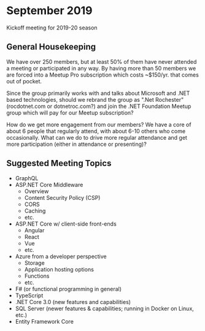 # September 2019
Kickoff meeting for 2019-20 season

## General Housekeeping
We have over 250 members, but at least 50% of them have never attended a meeting or participated in any way. By having more than 50 members we are forced into a Meetup Pro subscription which costs ~$150/yr. that comes out of pocket.

Since the group primarily works with and talks about Microsoft and .NET based technologies, should we rebrand the group as ".Net Rochester" (rocdotnet.com or dotnetroc.com?) and join the .NET Foundation Meetup group which will pay for our Meetup subscription?

How do we get more engagement from our members? We have a core of about 6 people that regularly attend, with about 6-10 others who come occasionally. What can we do to drive more regular attendance and get more participation (either in attendance or presenting)?

## Suggested Meeting Topics
- GraphQL
- ASP.NET Core Middleware
  - Overview
  - Content Security Policy (CSP)
  - CORS
  - Caching
  - etc.
- ASP.NET Core w/ client-side front-ends
  - Angular
  - React
  - Vue
  - etc.
- Azure from a developer perspective
  - Storage
  - Application hosting options
  - Functions
  - etc.
- F# (or functional programming in general)
- TypeScript
- .NET Core 3.0 (new features and capabilities)
- SQL Server (newer features & capabilities; running in Docker on Linux, etc.)
- Entity Framework Core
